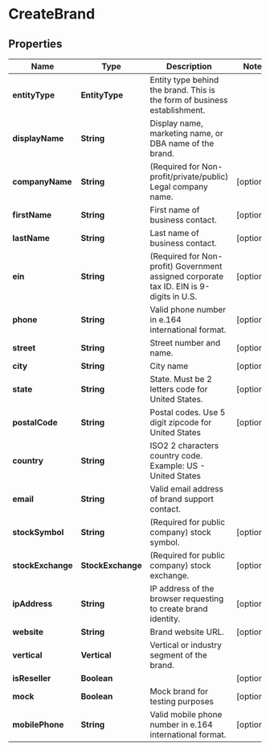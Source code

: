 

# CreateBrand


## Properties

| Name | Type | Description | Notes |
|------------ | ------------- | ------------- | -------------|
|**entityType** | **EntityType** | Entity type behind the brand. This is the form of business establishment. |  |
|**displayName** | **String** | Display name, marketing name, or DBA name of the brand. |  |
|**companyName** | **String** | (Required for Non-profit/private/public) Legal company name. |  [optional] |
|**firstName** | **String** | First name of business contact. |  [optional] |
|**lastName** | **String** | Last name of business contact. |  [optional] |
|**ein** | **String** | (Required for Non-profit) Government assigned corporate tax ID. EIN is 9-digits in U.S. |  [optional] |
|**phone** | **String** | Valid phone number in e.164 international format. |  [optional] |
|**street** | **String** | Street number and name. |  [optional] |
|**city** | **String** | City name |  [optional] |
|**state** | **String** | State. Must be 2 letters code for United States. |  [optional] |
|**postalCode** | **String** | Postal codes. Use 5 digit zipcode for United States |  [optional] |
|**country** | **String** | ISO2 2 characters country code. Example: US - United States |  |
|**email** | **String** | Valid email address of brand support contact. |  |
|**stockSymbol** | **String** | (Required for public company) stock symbol. |  [optional] |
|**stockExchange** | **StockExchange** | (Required for public company) stock exchange. |  [optional] |
|**ipAddress** | **String** | IP address of the browser requesting to create brand identity. |  [optional] |
|**website** | **String** | Brand website URL. |  [optional] |
|**vertical** | **Vertical** | Vertical or industry segment of the brand. |  |
|**isReseller** | **Boolean** |  |  [optional] |
|**mock** | **Boolean** | Mock brand for testing purposes |  [optional] |
|**mobilePhone** | **String** | Valid mobile phone number in e.164 international format. |  [optional] |



